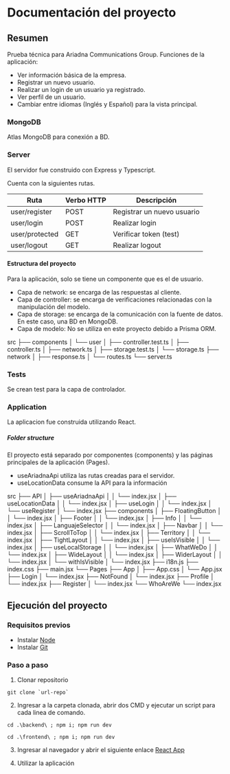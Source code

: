 # Documentación del proyecto

## Resumen

Prueba técnica para Ariadna Communications Group.
Funciones de la aplicación:

- Ver información básica de la empresa.
- Registrar un nuevo usuario.
- Realizar un login de un usuario ya registrado.
- Ver perfil de un usuario.
- Cambiar entre idiomas (Inglés y Español) para la vista principal.

### MongoDB

Atlas MongoDB para conexión a BD.

### Server

El servidor fue construido con Express y Typescript.

Cuenta con la siguientes rutas.

| Ruta           | Verbo HTTP | Descripción                |
| -------------- | ---------- | -------------------------- |
| user/register  | POST       | Registrar un nuevo usuario |
| user/login     | POST       | Realizar login             |
| user/protected | GET        | Verificar token (test)     |
| user/logout    | GET        | Realizar logout            |

#### Estructura del proyecto

Para la aplicación, solo se tiene un componente que es el de usuario.

- Capa de network: se encarga de las respuestas al cliente.
- Capa de controller: se encarga de verificaciones relacionadas con la manipulación del modelo.
- Capa de storage: se encarga de la comunicación con la fuente de datos. En este caso, una BD en MongoDB.
- Capa de modelo: No se utiliza en este proyecto debido a Prisma ORM.

src
├── components
│ └── user
│ ├── controller.test.ts
│ ├── controller.ts
│ ├── network.ts
│ ├── storage.test.ts
│ └── storage.ts
├── network
│ ├── response.ts
│ └── routes.ts
└── server.ts

### Tests

Se crean test para la capa de controlador.

### Application

La aplicacion fue construida utilizando React.

##### Folder structure

El proyecto está separado por componentes (components) y las páginas principales de la aplicación (Pages).

- useAriadnaApi utiliza las rutas creadas para el servidor.
- useLocationData consume la API para la información

src
├── API
│ ├── useAriadnaApi
│ │ └── index.jsx
│ ├── useLocationData
│ │ └── index.jsx
│ ├── useLogin
│ │ └── index.jsx
│ └── useRegister
│ └── index.jsx
├── components
│ ├── FloatingButton
│ │ └── index.jsx
│ ├── Footer
│ │ └── index.jsx
│ ├── Info
│ │ └── index.jsx
│ ├── LanguajeSelector
│ │ └── index.jsx
│ ├── Navbar
│ │ └── index.jsx
│ ├── ScrollToTop
│ │ └── index.jsx
│ ├── Territory
│ │ └── index.jsx
│ ├── TightLayout
│ │ └── index.jsx
│ ├── useIsVisible
│ │ └── index.jsx
│ ├── useLocalStorage
│ │ └── index.jsx
│ ├── WhatWeDo
│ │ └── index.jsx
│ ├── WideLayout
│ │ └── index.jsx
│ ├── WiderLayout
│ │ └── index.jsx
│ └── withIsVisible
│ └── index.jsx
├── i18n.js
├── index.css
├── main.jsx
└── Pages
├── App
│ ├── App.css
│ └── App.jsx
├── Login
│ └── index.jsx
├── NotFound
│ └── index.jsx
├── Profile
│ └── index.jsx
├── Register
│ └── index.jsx
└── WhoAreWe
└── index.jsx

## Ejecución del proyecto

### Requisitos previos

- Instalar [Node](https://nodejs.org/en)
- Instalar [Git](https://git-scm.com/)

### Paso a paso

1. Clonar repositorio

```
git clone `url-repo`
```

2. Ingresar a la carpeta clonada, abrir dos CMD y ejecutar un script para cada linea de comando.

```
cd .\backend\ ; npm i; npm run dev
```

```
cd .\frontend\ ; npm i; npm run dev
```

3. Ingresar al navegador y abrir el siguiente enlace [React App](http://localhost:5173/)

4. Utilizar la aplicación
